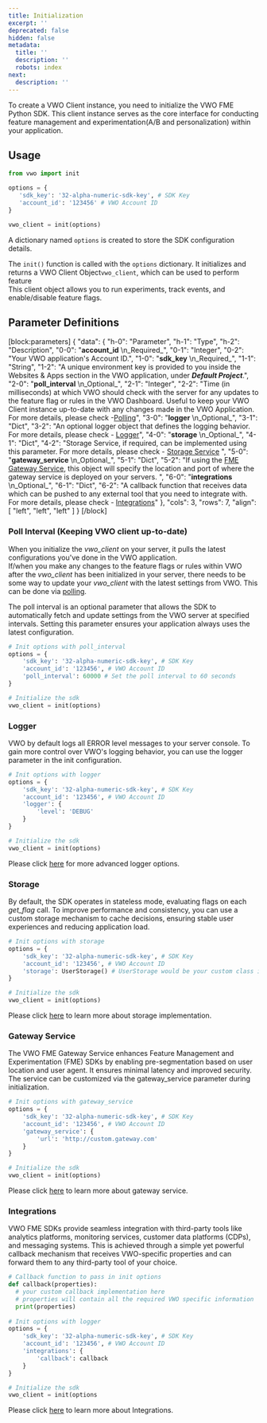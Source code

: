 ```yaml
---
title: Initialization
excerpt: ''
deprecated: false
hidden: false
metadata:
  title: ''
  description: ''
  robots: index
next:
  description: ''
---
```

To create a VWO Client instance, you need to initialize the VWO FME Python SDK. This client instance serves as the core interface for conducting feature management and experimentation(A/B and personalization) within your application.

## Usage

```python Python
from vwo import init

options = {
   'sdk_key': '32-alpha-numeric-sdk-key', # SDK Key
   'account_id': '123456' # VWO Account ID
}

vwo_client = init(options)
```

A dictionary named `options` is created to store the SDK configuration details.

The `init()` function is called with the `options` dictionary. It initializes and returns a VWO Client Object`vwo_client`, which can be used to perform feature  
This client object allows you to run experiments, track events, and enable/disable feature flags.

## Parameter Definitions

[block:parameters]
{
  "data": {
    "h-0": "Parameter",
    "h-1": "Type",
    "h-2": "Description",
    "0-0": "**account_id**  \n_Required_",
    "0-1": "Integer",
    "0-2": "Your VWO application's Account ID.",
    "1-0": "**sdk_key**  \n_Required_",
    "1-1": "String",
    "1-2": "A unique environment key is provided to you inside the Websites & Apps section in the VWO application, under _**Default Project**_.",
    "2-0": "**poll_interval**  \n_Optional_",
    "2-1": "Integer",
    "2-2": "Time (in milliseconds) at which VWO should check with the server for any updates to the feature flag or rules in the VWO Dashboard. Useful to keep your VWO Client instance up-to-date with any changes made in the VWO Application. For more details, please check -[Polling](https://developers.vwo.com/v2/docs/polling)",
    "3-0": "**logger**  \n_Optional_",
    "3-1": "Dict",
    "3-2": "An optional logger object that defines the logging behavior. For more details, please check - [Logger](https://developers.vwo.com/v2/docs/fme-python-logging)",
    "4-0": "**storage**  \n_Optional_",
    "4-1": "Dict",
    "4-2": "Storage Service, if required, can be implemented using this parameter. For more details, please check - [Storage Service](https://developers.vwo.com/v2/docs/fme-python-storage) ",
    "5-0": "**gateway_service**  \n_Optional_",
    "5-1": "Dict",
    "5-2": "If using the [FME Gateway Service](https://developers.vwo.com/v2/docs/gateway-service), this object will specify the location and port of where the gateway service is deployed on your servers. ",
    "6-0": "**integrations**  \n_Optional_",
    "6-1": "Dict",
    "6-2": "A callback function that receives data which can be pushed to any external tool that you need to integrate with. For more details, please check - [Integrations](https://developers.vwo.com/v2/docs/fme-python-integrations)"
  },
  "cols": 3,
  "rows": 7,
  "align": [
    "left",
    "left",
    "left"
  ]
}
[/block]


### Poll Interval (Keeping VWO client up-to-date)

When you initialize the _vwo_client_ on your server, it pulls the latest configurations you've done in the VWO application.  
If/when you make any changes to the feature flags or rules within VWO after the _vwo_client_ has been initialized in your server, there needs to be some way to update your _vwo_client_ with the latest settings from VWO. This can be done via [polling](https://developers.vwo.com/v2/docs/polling).

The poll interval is an optional parameter that allows the SDK to automatically fetch and update settings from the VWO server at specified intervals. Setting this parameter ensures your application always uses the latest configuration.

```python
# Init options with poll_interval
options = {
    'sdk_key': '32-alpha-numeric-sdk-key', # SDK Key
    'account_id': '123456', # VWO Account ID
    'poll_interval': 60000 # Set the poll interval to 60 seconds
}

# Initialize the sdk
vwo_client = init(options)
```

### Logger

VWO by default logs all ERROR level messages to your server console. To gain more control over VWO's logging behavior, you can use the logger parameter in the init configuration.

```python
# Init options with logger
options = {
    'sdk_key': '32-alpha-numeric-sdk-key', # SDK Key
    'account_id': '123456', # VWO Account ID
    'logger': {
        'level': 'DEBUG'
    }
}

# Initialize the sdk
vwo_client = init(options)
```

Please click [here](https://developers.vwo.com/v2/docs/fme-python-logging) for more advanced logger options.

### Storage

By default, the SDK operates in stateless mode, evaluating flags on each _get_flag_ call. To improve performance and consistency, you can use a custom storage mechanism to cache decisions, ensuring stable user experiences and reducing application load.

```python
# Init options with storage
options = {
    'sdk_key': '32-alpha-numeric-sdk-key', # SDK Key
    'account_id': '123456', # VWO Account ID
    'storage': UserStorage() # UserStorage would be your custom class implementation
}

# Initialize the sdk
vwo_client = init(options)
```

Please click [here](<>)  to learn more about storage implementation.

### Gateway Service

The VWO FME Gateway Service enhances Feature Management and Experimentation (FME) SDKs by enabling pre-segmentation based on user location and user agent. It ensures minimal latency and improved security. The service can be customized via the gateway_service parameter during initialization.

```python
# Init options with gateway_service
options = {
    'sdk_key': '32-alpha-numeric-sdk-key', # SDK Key
    'account_id': '123456', # VWO Account ID
    'gateway_service': {
        'url': 'http://custom.gateway.com'
    }
}

# Initialize the sdk
vwo_client = init(options)
```

Please click [here](<>)  to learn more about gateway service.

### Integrations

VWO FME SDKs provide seamless integration with third-party tools like analytics platforms, monitoring services, customer data platforms (CDPs), and messaging systems. This is achieved through a simple yet powerful callback mechanism that receives VWO-specific properties and can forward them to any third-party tool of your choice.

```python
# Callback function to pass in init options
def callback(properties):
  # your custom callback implementation here
  # properties will contain all the required VWO specific information
  print(properties)
    
# Init options with logger
options = {
    'sdk_key': '32-alpha-numeric-sdk-key', # SDK Key
    'account_id': '123456', # VWO Account ID
    'integrations': {
        'callback': callback
    }
}

# Initialize the sdk
vwo_client = init(options
```

Please click [here](https://developers.vwo.com/v2/docs/fme-python-integrations) to learn more about Integrations.